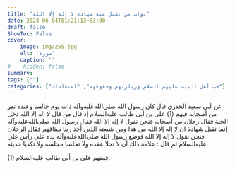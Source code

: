 ```yaml
---
title: "ثواب من تقبل منه شهادة لا إله إلا الله"
date: 2023-06-04T01:21:13+03:00
draft: false
ShowToc: False
cover:
    image: img/255.jpg
    alt: 'صورة'
    caption: ''
#    hidden: false
summary: 
tags: [""]
categories: ["حب أهل البيت عليهم السلام وزيارتهم وحقوقهم", "اعتقادات"]
---
```


عن أبي سعيد الخدري قال كان رسول الله صلى‌الله‌عليه‌وآله
ذات يوم جالسا وعنده نفر من أصحابه فيهم (1) علي بن أبي طالب عليه‌السلام
إذ قال من قال لا إله إلا الله دخل الجنة فقال رجلان من أصحابه فنحن
نقول لا إله إلا الله فقال رسول الله صلى‌الله‌عليه‌وآله إنما تقبل شهادة ان لا إله إلا
الله من هذا ومن شيعته الذين أخذ ربنا ميثاقهم فقال الرجلان فنحن نقول
لا إله إلا الله فوضع رسول الله صلى‌الله‌عليه‌وآله يده على رأس علي عليه‌السلام ثم قال : علامة
ذلك أن لا تحلا عقده ولا تجلسا مجلسه ولا تكذبا حديثه.

(1) فمنهم علي بن أبي طالب عليه‌السلام.